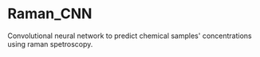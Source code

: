 # Raman_CNN
Convolutional neural network to predict chemical samples' concentrations using raman spetroscopy.

